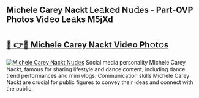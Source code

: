 ## Michele Carey Nackt Le𝚊k𝚎d N𝚞𝚍es - Part-OVP Photos Vid𝚎o Le𝚊ks M5jXd

# <h2><a href="http://fb8aza.evod.top/?m=Michele+Carey+Nackt">🔗 👉🔴 Michele Carey Nackt Vid𝚎o Ph𝚘t𝚘s</a></h2>

[![Michele Carey Nackt N𝚞d𝚎s](https://i.imgur.com/8V9OHl7.gif)](http://fb8aza.evod.top/?m=Michele+Carey+Nackt)
Social media personality Michele Carey Nackt, famous for sharing lifestyle and dance content, including dance trend performances and mini vlogs. Communication skills Michele Carey Nackt are crucial for public figures to convey their ideas and connect with the public. 
